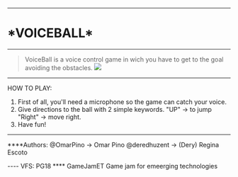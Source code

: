 -----------------------------------------------------------------------------
#                          \***VOICEBALL***
-----------------------------------------------------------------------------
> VoiceBall is a voice control game in wich you have to get to the goal avoiding the obstacles.
![](https://i.imgur.com/8YdRdXI.png)

-----------------------------------------------------------------------------

HOW TO PLAY:

1. First of all, you'll need a microphone so the game can catch your voice.
2. Give directions to the ball with 2 simple keywords.
	"UP" -> to jump
	"Right" -> move right.
3. Have fun!

------------------------------------------------------------------------------
****Authors:
@OmarPino -> Omar Pino
@deredhuzent -> (Dery) Regina Escoto

---- VFS: PG18
**** GameJamET
Game jam for emeerging technologies
